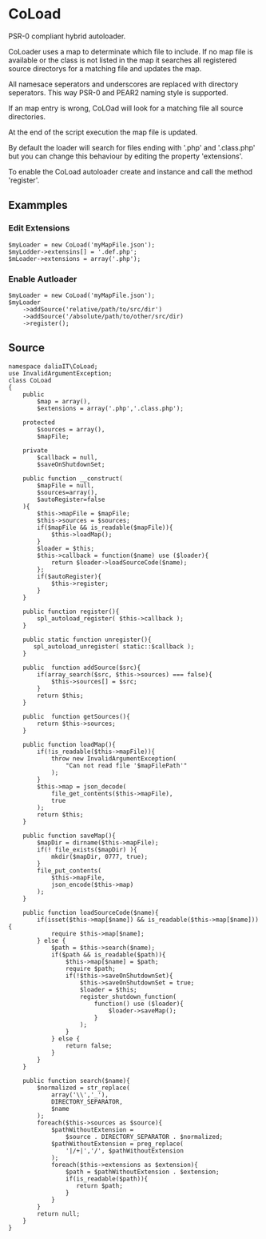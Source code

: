 CoLoad
================================================================================
PSR-0 compliant hybrid autoloader.

CoLoader uses a map to determinate which file to include.
If no map file is available or the class is not listed in the map it 
searches all registered source directorys for a matching file and 
updates the map.

All namesace seperators and underscores are replaced with directory seperators.
This way PSR-0 and PEAR2 naming style is supported.  

If an map entry is wrong,  CoLOad will look for a matching file all source 
directories.

At the end of the script execution the map file is updated. 

By default the loader will search for files ending with '.php' and '.class.php'
but you can change this behaviour by editing the property 'extensions'.

To enable the CoLoad autoloader create and instance and call the method 
'register'.
 
Exammples
--------------------------------------------------------------------------------
### Edit Extensions   
    
    $myLoader = new CoLoad('myMapFile.json');
    $myLodder->extensins[] = '.def.php';
    $mLoader->extensions = array('.php');
    
### Enable Autloader
    
    $myLoader = new CoLoad('myMapFile.json');
    $myLoader
        ->addSource('relative/path/to/src/dir')
        ->addSource('/absolute/path/to/other/src/dir)
        ->register();
        
Source
--------------------------------------------------------------------------------

    namespace daliaIT\CoLoad;
    use InvalidArgumentException;
    class CoLoad
    {             
        public
            $map = array(),
            $extensions = array('.php','.class.php');

        protected 
            $sources = array(),
            $mapFile;
       
        private
            $callback = null,
            $saveOnShutdownSet; 
            
        public function __construct(
            $mapFile = null, 
            $sources=array(), 
            $autoRegister=false
        ){
            $this->mapFile = $mapFile;
            $this->sources = $sources;
            if($mapFile && is_readable($mapFile)){
                $this->loadMap();
            }
            $loader = $this;
            $this->callback = function($name) use ($loader){
                return $loader->loadSourceCode($name);
            };
            if($autoRegister){
                $this->register;
            }
        }
        
        public function register(){
            spl_autoload_register( $this->callback );
        }
        
        public static function unregister(){
           spl_autoload_unregister( static::$callback ); 
        }
        
        public  function addSource($src){
            if(array_search($src, $this->sources) === false){
                $this->sources[] = $src;    
            }
            return $this;
        }
        
        public  function getSources(){
            return $this->sources;
        }
        
        public function loadMap(){       
            if(!is_readable($this->mapFile)){
                throw new InvalidArgumentException(
                    "Can not read file '$mapFilePath'"
                );           
            }
            $this->map = json_decode(
                file_get_contents($this->mapFile), 
                true
            );
            return $this;
        }
        
        public function saveMap(){
            $mapDir = dirname($this->mapFile);
            if(! file_exists($mapDir) ){
                mkdir($mapDir, 0777, true);
            }
            file_put_contents(
                $this->mapFile,
                json_encode($this->map)
            );
        }
        
        public function loadSourceCode($name){
            if(isset($this->map[$name]) && is_readable($this->map[$name])){
                require $this->map[$name];
            } else {
                $path = $this->search($name);
                if($path && is_readable($path)){
                    $this->map[$name] = $path;
                    require $path;
                    if(!$this->saveOnShutdownSet){
                        $this->saveOnShutdownSet = true;
                        $loader = $this;
                        register_shutdown_function(
                            function() use ($loader){
                                $loader->saveMap();
                            } 
                        );
                    }
                } else {
                    return false;
                }
            }
        }
        
        public function search($name){
            $normalized = str_replace(
                array('\\','_'),
                DIRECTORY_SEPARATOR,
                $name
            );
            foreach($this->sources as $source){
                $pathWithoutExtension = 
                    $source . DIRECTORY_SEPARATOR . $normalized;
                $pathWithoutExtension = preg_replace(
                    '|/+|','/', $pathWithoutExtension
                );   
                foreach($this->extensions as $extension){
                    $path = $pathWithoutExtension . $extension; 
                    if(is_readable($path)){
                       return $path;
                    }
                }
            }
            return null;
        }
    }